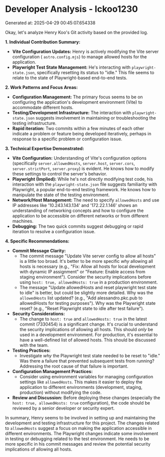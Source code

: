 # Developer Analysis - lckoo1230
Generated at: 2025-04-29 00:45:07.654338

Okay, let's analyze Henry Koo's Git activity based on the provided log.

**1. Individual Contribution Summary:**

*   **Vite Configuration Updates:** Henry is actively modifying the Vite server configuration ( `astro.config.mjs`) to manage allowed hosts for the application.
*   **Playwright Test State Management:** He's interacting with `playwright-state.json`, specifically resetting its status to "idle." This file seems to relate to the state of Playwright-based end-to-end tests.

**2. Work Patterns and Focus Areas:**

*   **Configuration Management:** The primary focus seems to be on configuring the application's development environment (Vite) to accommodate different hosts.
*   **Testing/Development Infrastructure:**  The interaction with `playwright-state.json` suggests involvement in maintaining or troubleshooting the testing infrastructure.
*   **Rapid iteration:** Two commits within a few minutes of each other indicate a problem or feature being developed iteratively, perhaps in response to a specific problem or configuration issue.

**3. Technical Expertise Demonstrated:**

*   **Vite Configuration:**  Understanding of Vite's configuration options (specifically `server.allowedHosts`, `server.host`, `server.cors`, `server.strictPort`, `server.proxy`) is evident.  He knows how to modify these settings to control the server's behavior.
*   **Playwright (Implied):**  While he's not directly modifying test code, his interaction with the `playwright-state.json` file suggests familiarity with Playwright, a popular end-to-end testing framework. He knows how to manipulate the state of the testing environment.
*   **Network/Host Management:** The need to specify `allowedHosts` and use IP addresses like '10.243.143.134' and '172.22.1.146' shows an understanding of networking concepts and how to configure the application to be accessible on different networks or from different machines.
*   **Debugging:** The two quick commits suggest debugging or rapid iteration to resolve a configuration issue.

**4. Specific Recommendations:**

*   **Commit Message Clarity:**
    *   The commit message "Update Vite server config to allow all hosts" is a little too broad.  It's better to be more specific *why* allowing all hosts is necessary (e.g., "Fix: Allow all hosts for local development with dynamic IP assignment" or "Feature: Enable access from staging environment").  Consider the security implications before using `host: true, allowedHosts: true` in a production environment.
    *   The message "Update allowedHosts and reset playwright test state to idle" is better, but could be slightly more detailed.  Why was the `allowedHosts` list updated? (e.g., "Add alessandro.pkc.pub to allowedHosts for testing purposes").  Why was the Playwright state reset? (e.g., "Reset Playwright state to idle after test failure").
*   **Security Considerations:**
    *   The change to `host: true` and `allowedHosts: true` in the latest commit (7330454) is a significant change.  It's crucial to understand the security implications of allowing all hosts.  This should *only* be used in a development environment.  For production, it's essential to have a well-defined list of allowed hosts.  This should be discussed with the team.
*   **Testing Practices:**
    *   Investigate *why* the Playwright test state needed to be reset to "idle."  Was there a failure that prevented subsequent tests from running?  Addressing the root cause of that failure is important.
*   **Configuration Management Practices:**
    *   Consider using environment variables for managing configuration settings like `allowedHosts`.  This makes it easier to deploy the application to different environments (development, staging, production) without modifying the code.
*   **Review and Discussion:**  Before deploying these changes (especially the `host: true, allowedHosts: true` configuration), the code should be reviewed by a senior developer or security expert.

In summary, Henry seems to be involved in setting up and maintaining the development and testing infrastructure for this project. The changes related to `allowedHosts` suggest a focus on making the application accessible in different environments. The Playwright changes indicate some involvement in testing or debugging related to the test environment. He needs to be more specific in his commit messages and review the potential security implications of allowing all hosts.
